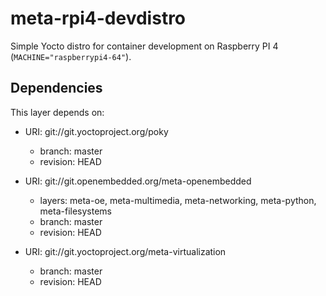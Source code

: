 # meta-rpi4-devdistro

Simple Yocto distro for container development on Raspberry PI 4 (`MACHINE="raspberrypi4-64"`).

## Dependencies

This layer depends on:

* URI: git://git.yoctoproject.org/poky
  * branch: master
  * revision: HEAD

* URI: git://git.openembedded.org/meta-openembedded
  * layers: meta-oe, meta-multimedia, meta-networking, meta-python, meta-filesystems
  * branch: master
  * revision: HEAD

* URI: git://git.yoctoproject.org/meta-virtualization
  * branch: master
  * revision: HEAD
